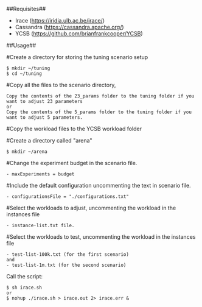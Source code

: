 ##Requisites##
- Irace (https://iridia.ulb.ac.be/irace/)
- Cassandra (https://cassandra.apache.org/)
- YCSB (https://github.com/brianfrankcooper/YCSB)


##Usage##

#Create a directory for storing the tuning scenario setup

    $ mkdir ~/tuning
    $ cd ~/tuning

#Copy all the files to the scenario directory, 

    Copy the contents of the 23_params folder to the tuning folder if you want to adjust 23 parameters
    or
    Copy the contents of the 5_params folder to the tuning folder if you want to adjust 5 parameters.

#Copy the workload files to the YCSB workload folder

#Create a directory called "arena"

    $ mkdir ~/arena

#Change the experiment budget in the scenario file.

    - maxExperiments = budget

#Include the default configuration uncommenting the text in scenario file.

    - configurationsFile = "./configurations.txt"

#Select the workloads to adjust, uncommenting the workload in the instances file 

    - instance-list.txt file.

#Select the workloads to test, uncommenting the workload in the instances file  

    - test-list-100k.txt (for the first scenario)
    and
    - test-list-1m.txt (for the second scenario)

Call the script:

    $ sh irace.sh
    or
    $ nohup ./irace.sh > irace.out 2> irace.err &
